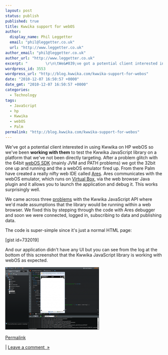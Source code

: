 ```yaml
---
layout: post
status: publish
published: true
title: Kwwika support for webOS
author:
  display_name: Phil Leggetter
  email: "phil@leggetter.co.uk"
  url: "http://www.leggetter.co.uk"
author_email: "phil@leggetter.co.uk"
author_url: "http://www.leggetter.co.uk"
excerpt: "        \r\n\tWe&#039;ve got a potential client interested in using Kwwika on HP webOS so we&#039;ve been working with them to test the Kwwika JavaScript library on a platform that we&#039;ve not been directly targeting.\_After a problem glitch with the 64bi..."
wordpress_id: 3553
wordpress_url: "http://blog.kwwika.com/kwwika-support-for-webos"
date: "2010-12-07 16:50:57 +0000"
date_gmt: "2010-12-07 16:50:57 +0000"
categories:
  - Technology
tags:
  - JavaScript
  - hp
  - Kwwika
  - webOS
  - Palm
permalink: "http://blog.kwwika.com/kwwika-support-for-webos"
---
```


<p>We've got a potential client interested in using Kwwika on HP webOS so we've been <strong>working with them</strong> to test the Kwwika JavaScript library on a platform that we've not been directly targeting. After a problem glitch with the 64bit <a href="http://developer.palm.com/index.php?option=com_content&amp;view=article&amp;layout=page&amp;id=1788&amp;Itemid=21">webOS SDK</a> (mainly JVM and PATH problems) we got the 32bit one up and running and the a webOS emulator fired up. From there Palm have created a really nifty web IDE called <a href="http://ares.palm.com/Ares/about.html">Ares</a>. Ares communicates with the webOS emulator, which runs on <a href="http://www.virtualbox.org/">Virtual Box</a>, via the web browser Java plugin and it allows you to launch the application and debug it. This works surprisingly well.</p>
<div>We came across three <a href="http://leggetter.posterous.com/uncaught-typeerror-cannot-read-property-1-of">problems</a> with the Kwwika JavaScript API where we'd made assumptions that the library would be running within a web browser. We fixed this by stepping through the code with Ares debugger and soon we were connected, logged in, subscribing to data and publishing data.</p>
<p>The code is super-simple since it's just a normal HTML page:</p>
<p>[gist id=732019]</p>
<p><a href="https://gist.github.com/732019"></a>And our application didn't have any UI but you can see from the log at the bottom of this screenshot that the Kwwika JavaScript library is working with webOS as expected.</p>
<p><a href="/wp-content/uploads/2010/12/webOS_Ares.png"><img class="aligncenter size-medium wp-image-3583" title="webOS Ares - using Kwwika" src="/wp-content/uploads/2010/12/webOS_Ares-300x199.png" alt="webOS Ares - using Kwwika" width="300" height="199" /></a></p>
<p><a href="http://blog.kwwika.com/kwwika-support-for-webos">Permalink</a></p>
<p>| <a href="http://blog.kwwika.com/kwwika-support-for-webos#comment">Leave a comment  »</a></p>
